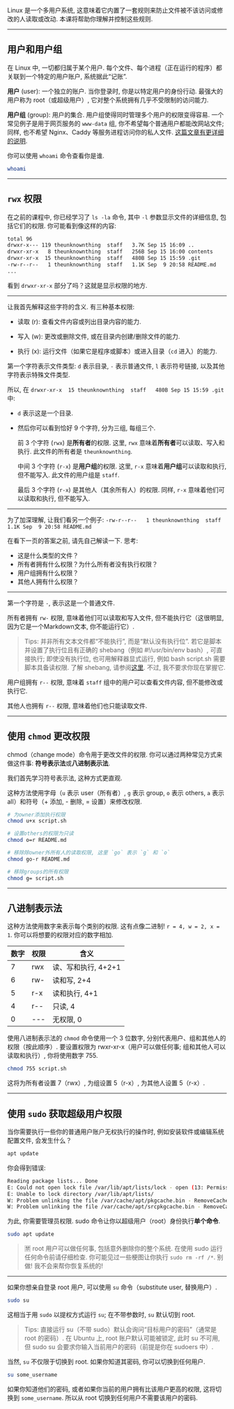 Linux 是一个多用户系统, 这意味着它内置了一套规则来防止文件被不该访问或修改的人读取或改动. 本课将帮助你理解并控制这些规则. 

---

## 用户和用户组

在 Linux 中, 一切都归属于某个用户. 每个文件、每个进程（正在运行的程序）都关联到一个特定的用户账户, 系统据此“记账”. 

**用户** (user): 一个独立的账户. 当你登录时, 你是以特定用户的身份行动. 最强大的用户称为 root（或超级用户）, 它对整个系统拥有几乎不受限制的访问能力. 

**用户组** (group): 用户的集合. 用户组使得同时管理多个用户的权限变得容易. 一个常见例子是用于网页服务的 `www-data` 组, 你不希望每个普通用户都能改网站文件; 同样, 也不希望 Nginx、Caddy 等服务进程访问你的私人文件. [这篇文章有更详细的说明](https://askubuntu.com/questions/873839/what-is-the-www-data-user). 

你可以使用 `whoami` 命令查看你是谁. 

```bash
whoami
```

---

## `rwx` 权限

在之前的课程中, 你已经学习了 `ls -la` 命令, 其中 `-l` 参数显示文件的详细信息, 包括它们的权限. 你可能看到像这样的内容: 

```bash
total 96
drwxr-x--- 119 theunknownthing  staff   3.7K Sep 15 16:09 ..
drwxr-xr-x   8 theunknownthing  staff   256B Sep 15 16:00 contents
drwxr-xr-x  15 theunknownthing  staff   480B Sep 15 15:59 .git
-rw-r--r--   1 theunknownthing  staff   1.1K Sep  9 20:58 README.md
...
```

看到 `drwxr-xr-x` 部分了吗？这就是显示权限的地方. 

---

让我首先解释这些字符的含义. 有三种基本权限: 

- 读取 (r): 查看文件内容或列出目录内容的能力. 

- 写入 (w): 更改或删除文件, 或在目录内创建/删除文件的能力. 

- 执行 (x): 运行文件（如果它是程序或脚本）或进入目录（`cd` 进入）的能力. 

第一个字符表示文件类型: `d` 表示目录, `-` 表示普通文件, `l` 表示符号链接, 以及其他字符表示特殊文件类型. 

所以, 在 `drwxr-xr-x  15 theunknownthing  staff   480B Sep 15 15:59 .git` 中: 

- `d` 表示这是一个目录. 
- 然后你可以看到恰好 9 个字符, 分为三组, 每组三个. 

  前 3 个字符 (`rwx`) 是**所有者**的权限. 这里, `rwx` 意味着**所有者**可以读取、写入和执行. 此文件的所有者是 `theunknownthing`. 

  中间 3 个字符 (`r-x`) 是**用户组**的权限. 这里, `r-x` 意味着**用户组**可以读取和执行, 但不能写入. 此文件的用户组是 `staff`. 

  最后 3 个字符 (`r-x`) 是其他人（其余所有人）的权限. 同样, `r-x` 意味着他们可以读取和执行, 但不能写入. 

---

为了加深理解, 让我们看另一个例子: `-rw-r--r--   1 theunknownthing  staff   1.1K Sep  9 20:58 README.md`

在看下一页的答案之前, 请先自己解读一下. 思考: 

- 这是什么类型的文件？
- 所有者拥有什么权限？为什么所有者没有执行权限？
- 用户组拥有什么权限？
- 其他人拥有什么权限？

---

第一个字符是 `-`, 表示这是一个普通文件. 

所有者拥有 `rw-` 权限, 意味着他们可以读取和写入文件, 但不能执行它（这很明显, 因为它是一个Markdown文本, 你不能运行它）. 

> Tips: 并非所有文本文件都“不能执行”, 而是“默认没有执行位”. 若它是脚本并设置了执行位且有正确的 shebang（例如 #!/usr/bin/env bash）, 可直接执行; 即使没有执行位, 也可用解释器显式运行, 例如 bash script.sh 需要脚本具备读权限. 了解 shebang, 请参阅[这里](https://en.wikipedia.org/wiki/Shebang_(Unix)). 不过, 我不要求你现在掌握它. 

用户组拥有 `r--` 权限, 意味着 `staff` 组中的用户可以查看文件内容, 但不能修改或执行它. 

其他人也拥有 `r--` 权限, 意味着他们也只能读取文件. 

---

## 使用 `chmod` 更改权限

chmod（change mode）命令用于更改文件的权限. 你可以通过两种常见方式来做这件事: **符号表示法**或**八进制表示法**. 

我们首先学习符号表示法, 这种方式更直观. 

这种方法使用字母（`u` 表示 user（所有者）, `g` 表示 group, `o` 表示 others, `a` 表示 all）和符号（+ 添加, - 删除, = 设置）来修改权限. 

```bash
# 为owner添加执行权限
chmod u+x script.sh

# 设置others的权限为只读
chmod o=r README.md

# 移除除owner外所有人的读取权限, 这里 `go` 表示 `g` 和 `o`
chmod go-r README.md

# 移除groups的所有权限
chmod g= script.sh
```

---

## 八进制表示法

这种方法使用数字来表示每个类别的权限. 这有点像二进制! `r = 4, w = 2, x = 1`. 你可以将想要的权限对应的数字相加. 

| 数字 | 权限 | 含义                |
| ---- | ---- | ------------------- |
| 7    | rwx  | 读、写和执行, 4+2+1 |
| 6    | rw-  | 读和写, 2+4         |
| 5    | r-x  | 读和执行, 4+1       |
| 4    | r--  | 只读, 4             |
| 0    | ---  | 无权限, 0           |

使用八进制表示法的 `chmod` 命令使用一个 3 位数字, 分别代表用户、组和其他人的权限（按此顺序）. 要设置权限为 rwxr-xr-x（用户可以做任何事; 组和其他人可以读取和执行）, 你将使用数字 755. 

```bash
chmod 755 script.sh
```

这将为所有者设置 7（rwx）, 为组设置 5（r-x）, 为其他人设置 5（r-x）. 

---

## 使用 `sudo` 获取超级用户权限

当你需要执行一些你的普通用户账户无权执行的操作时, 例如安装软件或编辑系统配置文件, 会发生什么？

```bash
apt update
```

你会得到错误: 

```bash
Reading package lists... Done
E: Could not open lock file /var/lib/apt/lists/lock - open (13: Permission denied)
E: Unable to lock directory /var/lib/apt/lists/
W: Problem unlinking the file /var/cache/apt/pkgcache.bin - RemoveCaches (13: Permission denied)
W: Problem unlinking the file /var/cache/apt/srcpkgcache.bin - RemoveCaches (13: Permission denied)
```

为此, 你需要管理员权限. sudo 命令让你以超级用户（root）身份执行**单个命令**. 

```bash
sudo apt update
```

> 🈲 root 用户可以做任何事, 包括意外删除你的整个系统. 在使用 sudo 运行任何命令前请仔细检查. 你可能见过一些梗图让你执行 `sudo rm -rf /*`. 别做! 我不会来帮你恢复系统的! 

---

如果你想亲自登录 root 用户, 可以使用 `su` 命令（substitute user, 替换用户）. 
```bash
sudo su
```

这相当于用 `sudo` 以提权方式运行 `su`; 在不带参数时, `su` 默认切到 root. 

> Tips: 直接运行 su（不带 sudo）默认会询问“目标用户的密码”（通常是 root 的密码）. 在 Ubuntu 上, root 账户默认可能被锁定, 此时 su 不可用, 但 sudo su 会要求你输入当前用户的密码（前提是你在 sudoers 中）. 

当然, `su` 不仅限于切换到 root. 如果你知道其密码, 你可以切换到任何用户. 

```bash
su some_username
```

如果你知道他们的密码, 或者如果你当前的用户拥有比该用户更高的权限, 这将切换到 `some_username`. 所以从 root 切换到任何用户不需要该用户的密码. 